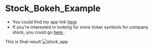 # Stock_Bokeh_Example
- You could find my app link <a href =http://zhuangfangyistockapp.herokuapp.com/index > here </a>
- If you're interested in looking for more ticker symbols for company stock, you could go <a href = http://eoddata.com/symbols.aspx > here </a>.

This is final result
![stock_app](https://user-images.githubusercontent.com/14057932/27254709-61f3b034-535c-11e7-80f6-970d91e675f8.gif)


